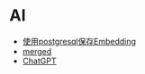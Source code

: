 # AI

<!-- links begin -->

- [使用postgresql保存Embedding](使用postgresql保存Embedding.md)
- [merged](merged.md)
- [ChatGPT](ChatGPT/index)
<!-- links end -->
